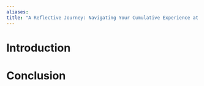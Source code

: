 ```yaml
---
aliases: 
title: "A Reflective Journey: Navigating Your Cumulative Experience at Iowa State University"
---
```

# Introduction


# Conclusion